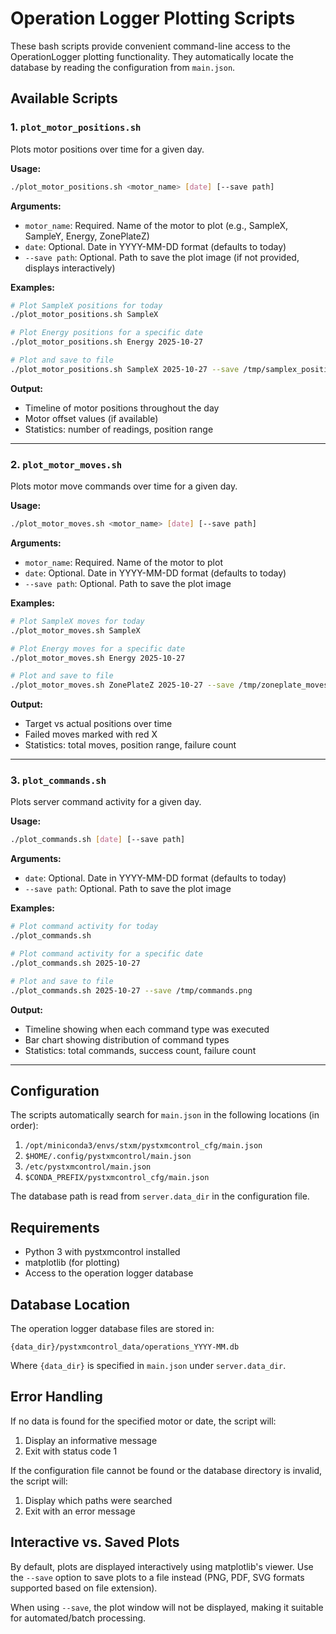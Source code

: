 # Operation Logger Plotting Scripts

These bash scripts provide convenient command-line access to the OperationLogger plotting functionality. They automatically locate the database by reading the configuration from `main.json`.

## Available Scripts

### 1. `plot_motor_positions.sh`
Plots motor positions over time for a given day.

**Usage:**
```bash
./plot_motor_positions.sh <motor_name> [date] [--save path]
```

**Arguments:**
- `motor_name`: Required. Name of the motor to plot (e.g., SampleX, SampleY, Energy, ZonePlateZ)
- `date`: Optional. Date in YYYY-MM-DD format (defaults to today)
- `--save path`: Optional. Path to save the plot image (if not provided, displays interactively)

**Examples:**
```bash
# Plot SampleX positions for today
./plot_motor_positions.sh SampleX

# Plot Energy positions for a specific date
./plot_motor_positions.sh Energy 2025-10-27

# Plot and save to file
./plot_motor_positions.sh SampleX 2025-10-27 --save /tmp/samplex_positions.png
```

**Output:**
- Timeline of motor positions throughout the day
- Motor offset values (if available)
- Statistics: number of readings, position range

---

### 2. `plot_motor_moves.sh`
Plots motor move commands over time for a given day.

**Usage:**
```bash
./plot_motor_moves.sh <motor_name> [date] [--save path]
```

**Arguments:**
- `motor_name`: Required. Name of the motor to plot
- `date`: Optional. Date in YYYY-MM-DD format (defaults to today)
- `--save path`: Optional. Path to save the plot image

**Examples:**
```bash
# Plot SampleX moves for today
./plot_motor_moves.sh SampleX

# Plot Energy moves for a specific date
./plot_motor_moves.sh Energy 2025-10-27

# Plot and save to file
./plot_motor_moves.sh ZonePlateZ 2025-10-27 --save /tmp/zoneplate_moves.png
```

**Output:**
- Target vs actual positions over time
- Failed moves marked with red X
- Statistics: total moves, position range, failure count

---

### 3. `plot_commands.sh`
Plots server command activity for a given day.

**Usage:**
```bash
./plot_commands.sh [date] [--save path]
```

**Arguments:**
- `date`: Optional. Date in YYYY-MM-DD format (defaults to today)
- `--save path`: Optional. Path to save the plot image

**Examples:**
```bash
# Plot command activity for today
./plot_commands.sh

# Plot command activity for a specific date
./plot_commands.sh 2025-10-27

# Plot and save to file
./plot_commands.sh 2025-10-27 --save /tmp/commands.png
```

**Output:**
- Timeline showing when each command type was executed
- Bar chart showing distribution of command types
- Statistics: total commands, success count, failure count

---

## Configuration

The scripts automatically search for `main.json` in the following locations (in order):
1. `/opt/miniconda3/envs/stxm/pystxmcontrol_cfg/main.json`
2. `$HOME/.config/pystxmcontrol/main.json`
3. `/etc/pystxmcontrol/main.json`
4. `$CONDA_PREFIX/pystxmcontrol_cfg/main.json`

The database path is read from `server.data_dir` in the configuration file.

## Requirements

- Python 3 with pystxmcontrol installed
- matplotlib (for plotting)
- Access to the operation logger database

## Database Location

The operation logger database files are stored in:
```
{data_dir}/pystxmcontrol_data/operations_YYYY-MM.db
```

Where `{data_dir}` is specified in `main.json` under `server.data_dir`.

## Error Handling

If no data is found for the specified motor or date, the script will:
1. Display an informative message
2. Exit with status code 1

If the configuration file cannot be found or the database directory is invalid, the script will:
1. Display which paths were searched
2. Exit with an error message

## Interactive vs. Saved Plots

By default, plots are displayed interactively using matplotlib's viewer. Use the `--save` option to save plots to a file instead (PNG, PDF, SVG formats supported based on file extension).

When using `--save`, the plot window will not be displayed, making it suitable for automated/batch processing.
